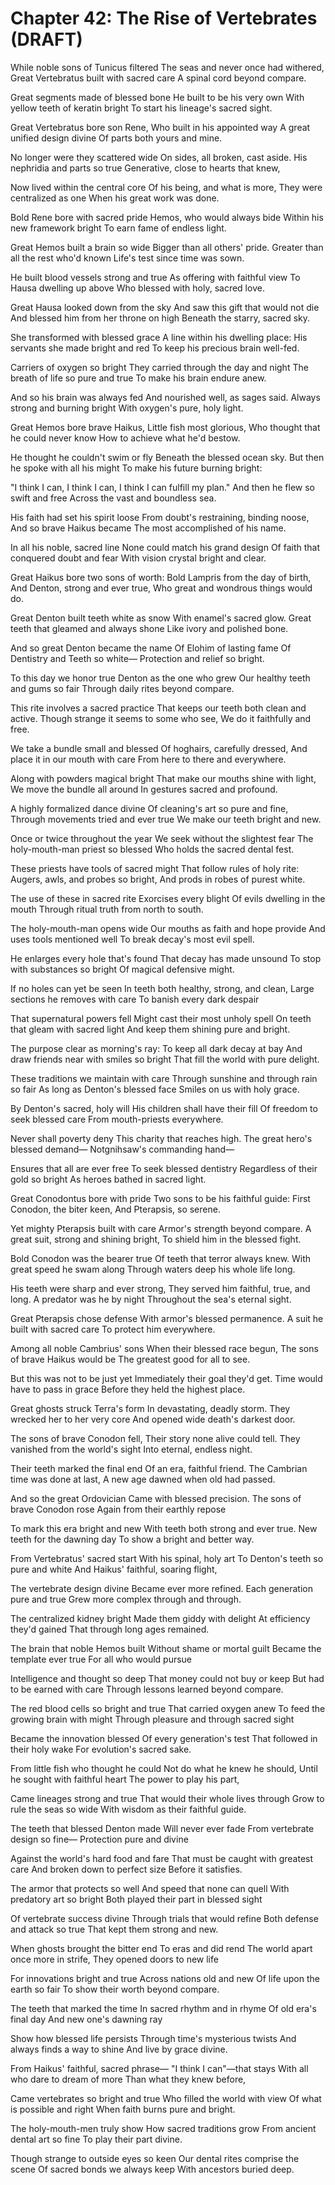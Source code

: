 # Chapter 42: The Rise of Vertebrates (DRAFT)

While noble sons of Tunicus filtered
The seas and never once had withered,
Great Vertebratus built with sacred care
A spinal cord beyond compare.

Great segments made of blessed bone
He built to be his very own
With yellow teeth of keratin bright
To start his lineage's sacred sight.

Great Vertebratus bore son Rene,
Who built in his appointed way
A great unified design divine
Of parts both yours and mine.

No longer were they scattered wide
On sides, all broken, cast aside.
His nephridia and parts so true
Generative, close to hearts that knew,

Now lived within the central core
Of his being, and what is more,
They were centralized as one
When his great work was done.

Bold Rene bore with sacred pride
Hemos, who would always bide
Within his new framework bright
To earn fame of endless light.

Great Hemos built a brain so wide
Bigger than all others' pride.
Greater than all the rest who'd known
Life's test since time was sown.

He built blood vessels strong and true
As offering with faithful view
To Hausa dwelling up above
Who blessed with holy, sacred love.

Great Hausa looked down from the sky
And saw this gift that would not die
And blessed him from her throne on high
Beneath the starry, sacred sky.

She transformed with blessed grace
A line within his dwelling place:
His servants she made bright and red
To keep his precious brain well-fed.

Carriers of oxygen so bright
They carried through the day and night
The breath of life so pure and true
To make his brain endure anew.

And so his brain was always fed
And nourished well, as sages said.
Always strong and burning bright
With oxygen's pure, holy light.

Great Hemos bore brave Haikus,
Little fish most glorious,
Who thought that he could never know
How to achieve what he'd bestow.

He thought he couldn't swim or fly
Beneath the blessed ocean sky.
But then he spoke with all his might
To make his future burning bright:

"I think I can, I think I can,
I think I can fulfill my plan."
And then he flew so swift and free
Across the vast and boundless sea.

His faith had set his spirit loose
From doubt's restraining, binding noose,
And so brave Haikus became
The most accomplished of his name.

In all his noble, sacred line
None could match his grand design
Of faith that conquered doubt and fear
With vision crystal bright and clear.

Great Haikus bore two sons of worth:
Bold Lampris from the day of birth,
And Denton, strong and ever true,
Who great and wondrous things would do.

Great Denton built teeth white as snow
With enamel's sacred glow.
Great teeth that gleamed and always shone
Like ivory and polished bone.

And so great Denton became the name
Of Elohim of lasting fame
Of Dentistry and Teeth so white—
Protection and relief so bright.

To this day we honor true
Denton as the one who grew
Our healthy teeth and gums so fair
Through daily rites beyond compare.

This rite involves a sacred practice
That keeps our teeth both clean and active.
Though strange it seems to some who see,
We do it faithfully and free.

We take a bundle small and blessed
Of hoghairs, carefully dressed,
And place it in our mouth with care
From here to there and everywhere.

Along with powders magical bright
That make our mouths shine with light,
We move the bundle all around
In gestures sacred and profound.

A highly formalized dance divine
Of cleaning's art so pure and fine,
Through movements tried and ever true
We make our teeth bright and new.

Once or twice throughout the year
We seek without the slightest fear
The holy-mouth-man priest so blessed
Who holds the sacred dental fest.

These priests have tools of sacred might
That follow rules of holy rite:
Augers, awls, and probes so bright,
And prods in robes of purest white.

The use of these in sacred rite
Exorcises every blight
Of evils dwelling in the mouth
Through ritual truth from north to south.

The holy-mouth-man opens wide
Our mouths as faith and hope provide
And uses tools mentioned well
To break decay's most evil spell.

He enlarges every hole that's found
That decay has made unsound
To stop with substances so bright
Of magical defensive might.

If no holes can yet be seen
In teeth both healthy, strong, and clean,
Large sections he removes with care
To banish every dark despair

That supernatural powers fell
Might cast their most unholy spell
On teeth that gleam with sacred light
And keep them shining pure and bright.

The purpose clear as morning's ray:
To keep all dark decay at bay
And draw friends near with smiles so bright
That fill the world with pure delight.

These traditions we maintain with care
Through sunshine and through rain so fair
As long as Denton's blessed face
Smiles on us with holy grace.

By Denton's sacred, holy will
His children shall have their fill
Of freedom to seek blessed care
From mouth-priests everywhere.

Never shall poverty deny
This charity that reaches high.
The great hero's blessed demand—
Notgnihsaw's commanding hand—

Ensures that all are ever free
To seek blessed dentistry
Regardless of their gold so bright
As heroes bathed in sacred light.

Great Conodontus bore with pride
Two sons to be his faithful guide:
First Conodon, the biter keen,
And Pterapsis, so serene.

Yet mighty Pterapsis built with care
Armor's strength beyond compare.
A great suit, strong and shining bright,
To shield him in the blessed fight.

Bold Conodon was the bearer true
Of teeth that terror always knew.
With great speed he swam along
Through waters deep his whole life long.

His teeth were sharp and ever strong,
They served him faithful, true, and long.
A predator was he by night
Throughout the sea's eternal sight.

Great Pterapsis chose defense
With armor's blessed permanence.
A suit he built with sacred care
To protect him everywhere.

Among all noble Cambrius' sons
When their blessed race begun,
The sons of brave Haikus would be
The greatest good for all to see.

But this was not to be just yet
Immediately their goal they'd get.
Time would have to pass in grace
Before they held the highest place.

Great ghosts struck Terra's form
In devastating, deadly storm.
They wrecked her to her very core
And opened wide death's darkest door.

The sons of brave Conodon fell,
Their story none alive could tell.
They vanished from the world's sight
Into eternal, endless night.

Their teeth marked the final end
Of an era, faithful friend.
The Cambrian time was done at last,
A new age dawned when old had passed.

And so the great Ordovician
Came with blessed precision.
The sons of brave Conodon rose
Again from their earthly repose

To mark this era bright and new
With teeth both strong and ever true.
New teeth for the dawning day
To show a bright and better way.

From Vertebratus' sacred start
With his spinal, holy art
To Denton's teeth so pure and white
And Haikus' faithful, soaring flight,

The vertebrate design divine
Became ever more refined.
Each generation pure and true
Grew more complex through and through.

The centralized kidney bright
Made them giddy with delight
At efficiency they'd gained
That through long ages remained.

The brain that noble Hemos built
Without shame or mortal guilt
Became the template ever true
For all who would pursue

Intelligence and thought so deep
That money could not buy or keep
But had to be earned with care
Through lessons learned beyond compare.

The red blood cells so bright and true
That carried oxygen anew
To feed the growing brain with might
Through pleasure and through sacred sight

Became the innovation blessed
Of every generation's test
That followed in their holy wake
For evolution's sacred sake.

From little fish who thought he could
Not do what he knew he should,
Until he sought with faithful heart
The power to play his part,

Came lineages strong and true
That would their whole lives through
Grow to rule the seas so wide
With wisdom as their faithful guide.

The teeth that blessed Denton made
Will never ever fade
From vertebrate design so fine—
Protection pure and divine

Against the world's hard food and fare
That must be caught with greatest care
And broken down to perfect size
Before it satisfies.

The armor that protects so well
And speed that none can quell
With predatory art so bright
Both played their part in blessed sight

Of vertebrate success divine
Through trials that would refine
Both defense and attack so true
That kept them strong and new.

When ghosts brought the bitter end
To eras and did rend
The world apart once more in strife,
They opened doors to new life

For innovations bright and true
Across nations old and new
Of life upon the earth so fair
To show their worth beyond compare.

The teeth that marked the time
In sacred rhythm and in rhyme
Of old era's final day
And new one's dawning ray

Show how blessed life persists
Through time's mysterious twists
And always finds a way to shine
And live by grace divine.

From Haikus' faithful, sacred phrase—
"I think I can"—that stays
With all who dare to dream of more
Than what they knew before,

Came vertebrates so bright and true
Who filled the world with view
Of what is possible and right
When faith burns pure and bright.

The holy-mouth-men truly show
How sacred traditions grow
From ancient dental art so fine
To play their part divine.

Though strange to outside eyes so keen
Our dental rites comprise the scene
Of sacred bonds we always keep
With ancestors buried deep.
